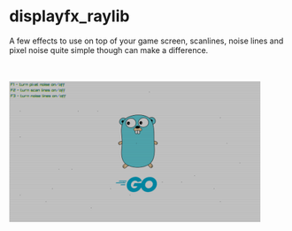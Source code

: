 # displayfx_raylib
A few effects to use on top of your game screen, scanlines, noise lines and pixel noise quite simple though can make a difference. 

<br /><br />
<img src="displayfx.png" border="0" width="90%" />
